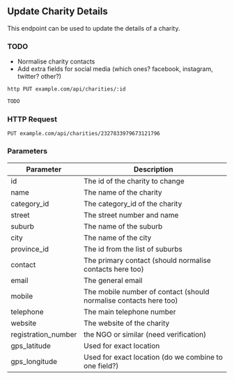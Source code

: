 ## Update Charity Details
This endpoint can be used to update the details of a charity.

### TODO
- Normalise charity contacts
- Add extra fields for social media (which ones? facebook, instagram, twitter? other?) 
 
```shell
http PUT example.com/api/charities/:id
```

```javascript
TODO
```

### HTTP Request

`PUT example.com/api/charities/2327833979673121796`

### Parameters

Parameter | Description
--------- | -----------
id  | The id of the charity to change
name | The name of the charity
category_id | The category_id of the charity
street | The street number and name
suburb | The name of the suburb
city | The name of the city
province_id | The id from the list of suburbs 
contact | The primary contact (should normalise contacts here too)
email | The general email
mobile | The mobile number of contact (should normalise contacts here too)
telephone | The main telephone number
website | The website of the charity 
registration_number | the NGO or similar (need verification)
gps_latitude | Used for exact location
gps_longitude | Used for exact location (do we combine to one field?)
